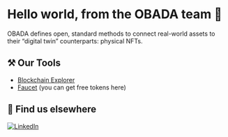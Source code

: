 # Hello world, from the OBADA team 👋

OBADA defines open, standard methods to connect real-world assets to their “digital twin” counterparts: physical NFTs.

## ⚒️ Our Tools
- [Blockchain Explorer](http://explorer.alpha.obada.io/)
- [Faucet](https://faucet.obada.io) (you can get free tokens here)

## 🙋 Find us elsewhere

[![LinkedIn](https://img.shields.io/badge/LinkedIn-0077B5?style=for-the-badge&logo=linkedin&logoColor=white)](https://www.linkedin.com/company/obada/)
